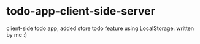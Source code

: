 # todo-app-client-side-server
client-side todo app, added store todo feature using LocalStorage.
written by me :)
